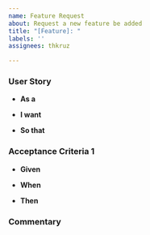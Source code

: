 ```yaml
---
name: Feature Request
about: Request a new feature be added
title: "[Feature]: "
labels: ''
assignees: thkruz

---
```


<!--
Note: Please search to see if the idea has already been requested.
-->
### User Story
<!-- how do you use the software -->
<!-- ex. user -->
- **As a**
<!-- describe what you want -->
<!-- ex. sounds when I click things -->
- **I want** 
<!-- what is your end goal? -->
<!-- ex. I have feedback that my computer didn't freeze -->
- **So that**

### Acceptance Criteria 1
<!-- what are the starting conditions -->
<!-- ex. I'm on the main screen -->
- **Given**
<!-- what actions do you take -->
<!-- ex. I click on a satellite -->
- **When**
<!-- what is the end result -->
<!-- ex. It should make a sound -->
- **Then**

<!-- Note: If you have additional criteria copy and paste the above blocks -->

### Commentary
<!-- provide as much detail as possible -->
